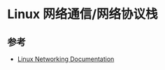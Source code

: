 # Linux 网络通信/网络协议栈

## 参考

* [Linux Networking Documentation](https://www.kernel.org/doc/html/latest/networking/index.html)
